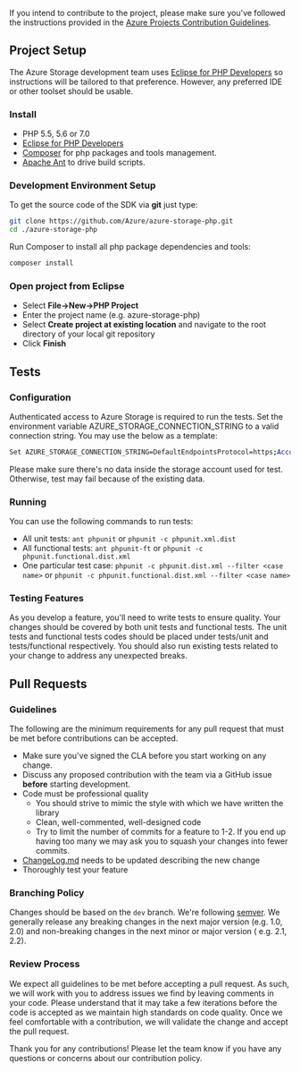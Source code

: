 If you intend to contribute to the project, please make sure you've followed the instructions provided in
the [Azure Projects Contribution Guidelines](http://azure.github.io/guidelines/).

## Project Setup

The Azure Storage development team
uses [Eclipse for PHP Developers](http://www.eclipse.org/downloads/packages/eclipse-php-developers/mars2) so
instructions will be tailored to that preference. However, any preferred IDE or other toolset should be usable.

### Install

* PHP 5.5, 5.6 or 7.0
* [Eclipse for PHP Developers](http://www.eclipse.org/downloads/packages/eclipse-php-developers/mars2)
* [Composer](https://getcomposer.org/) for php packages and tools management.
* [Apache Ant](http://ant.apache.org/manual/install.html) to drive build scripts.

### Development Environment Setup

To get the source code of the SDK via **git** just type:

```bash
git clone https://github.com/Azure/azure-storage-php.git
cd ./azure-storage-php
```

Run Composer to install all php package dependencies and tools:

```bash
composer install
```

### Open project from Eclipse

* Select **File->New->PHP Project**
* Enter the project name (e.g. azure-storage-php)
* Select **Create project at existing location** and navigate to the root directory of your local git repository
* Click **Finish**

## Tests

### Configuration

Authenticated access to Azure Storage is required to run the tests. Set the environment variable
AZURE_STORAGE_CONNECTION_STRING to a valid connection string. You may use the below as a template:

```bash
Set AZURE_STORAGE_CONNECTION_STRING=DefaultEndpointsProtocol=https;AccountName=<Account>;AccountKey=<Key>
```

Please make sure there's no data inside the storage account used for test. Otherwise, test may fail because of the
existing data.

### Running

You can use the following commands to run tests:

* All unit tests: ``ant phpunit`` or ``phpunit -c phpunit.xml.dist``
* All functional tests: ``ant phpunit-ft`` or ``phpunit -c phpunit.functional.dist.xml``
* One particular test case: ``phpunit -c phpunit.dist.xml --filter <case name>``
  or ``phpunit -c phpunit.functional.dist.xml --filter <case name>``

### Testing Features

As you develop a feature, you'll need to write tests to ensure quality. Your changes should be covered by both unit
tests and functional tests. The unit tests and functional tests codes should be placed under tests/unit and
tests/functional respectively. You should also run existing tests related to your change to address any unexpected
breaks.

## Pull Requests

### Guidelines

The following are the minimum requirements for any pull request that must be met before contributions can be accepted.

* Make sure you've signed the CLA before you start working on any change.
* Discuss any proposed contribution with the team via a GitHub issue **before** starting development.
* Code must be professional quality
    * You should strive to mimic the style with which we have written the library
    * Clean, well-commented, well-designed code
    * Try to limit the number of commits for a feature to 1-2. If you end up having too many we may ask you to squash
      your changes into fewer commits.
* [ChangeLog.md](ChangeLog.md) needs to be updated describing the new change
* Thoroughly test your feature

### Branching Policy

Changes should be based on the `dev` branch. We're following [semver](http://semver.org/). We generally release any
breaking changes in the next major version (e.g. 1.0, 2.0) and non-breaking changes in the next minor or major version (
e.g. 2.1, 2.2).

### Review Process

We expect all guidelines to be met before accepting a pull request. As such, we will work with you to address issues we
find by leaving comments in your code. Please understand that it may take a few iterations before the code is accepted
as we maintain high standards on code quality. Once we feel comfortable with a contribution, we will validate the change
and accept the pull request.

Thank you for any contributions! Please let the team know if you have any questions or concerns about our contribution
policy.